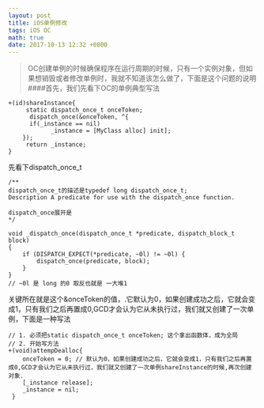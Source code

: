 ```yaml
---
layout: post
title: iOS单例修改
tags: iOS OC 
math: true
date: 2017-10-13 12:32 +0800
---
```


> OC创建单例的时候确保程序在运行周期的时候，只有一个实例对象，但如果想销毁或者修改单例时，我就不知道该怎么做了，下面是这个问题的说明
####首先，我们先看下OC的单例典型写法
```objc
+(id)shareInstance{
     static dispatch_once_t onceToken;
      dispatch_once(&onceToken, ^{
      if(_instance == nil)
            _instance = [MyClass alloc] init]; 
    });
     return _instance;
}
```
先看下dispatch_once_t
```objc
/**
dispatch_once_t的描述是typedef long dispatch_once_t;
Description A predicate for use with the dispatch_once function.

dispatch_once展开是
*/

void _dispatch_once(dispatch_once_t *predicate, dispatch_block_t block)
{
    if (DISPATCH_EXPECT(*predicate, ~0l) != ~0l) {
        dispatch_once(predicate, block);
    }
}
// ~0l 是 long 的0 取反也就是 一大堆1
```
关键所在就是这个&onceToken的值，.它默认为0，如果创建成功之后，它就会变成1，只有我们之后再置成0,GCD才会认为它从未执行过，我们就又创建了一次单例，下面是一种写法
```objc
// 1. 必须把static dispatch_once_t onceToken; 这个拿出函数体，成为全局
// 2. 开始写方法
+(void)attempDealloc{
    onceToken = 0; // 默认为0，如果创建成功之后，它就会变成1，只有我们之后再置成0,GCD才会认为它从未执行过，我们就又创建了一次单例shareInstance的时候,再次创建对象.
    [_instance release];
    _instance = nil;
 }
```
